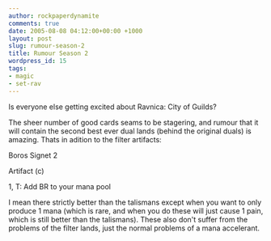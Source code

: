 ```yaml
---
author: rockpaperdynamite
comments: true
date: 2005-08-08 04:12:00+00:00 +1000
layout: post
slug: rumour-season-2
title: Rumour Season 2
wordpress_id: 15
tags:
- magic
- set-rav
---
```


Is everyone else getting excited about Ravnica: City of Guilds?

The sheer number of good cards seams to be stagering, and rumour that it will contain the second best ever dual lands (behind the original duals) is amazing.  Thats in adition to the filter artifacts:

Boros Signet   2  

Artifact (c)  

1, T: Add BR to your mana pool

I mean there strictly better than the talismans except when you want to only produce 1 mana (which is rare, and when you do these will just cause 1 pain, which is still better than the talismans).  These also don't suffer from the problems of the filter lands, just the normal problems of a mana accelerant.




